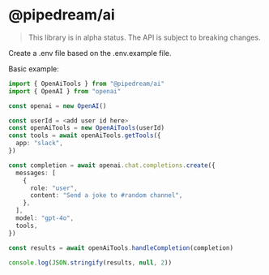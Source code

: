 # @pipedream/ai

> This library is in alpha status. The API is subject to breaking changes.

Create a .env file based on the .env.example file.

Basic example:
```ts
import { OpenAiTools } from "@pipedream/ai"
import { OpenAI } from "openai"

const openai = new OpenAI()

const userId = <add user id here>
const openAiTools = new OpenAiTools(userId)
const tools = await openAiTools.getTools({
  app: "slack",
})

const completion = await openai.chat.completions.create({
  messages: [
    {
      role: "user",
      content: "Send a joke to #random channel",
    },
  ],
  model: "gpt-4o",
  tools,
})

const results = await openAiTools.handleCompletion(completion)

console.log(JSON.stringify(results, null, 2))

```